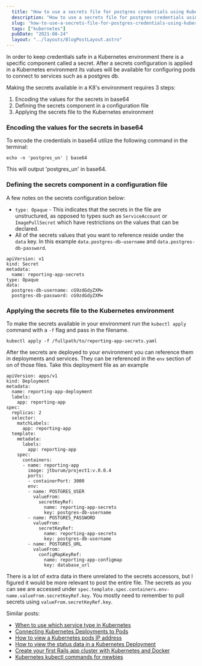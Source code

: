 ```yaml
---
  title: "How to use a secrets file for postgres credentials using Kubernetes"
  description: "How to use a secrets file for postgres credentials using Kubernetes"
  slug: 'how-to-use-a-secrets-file-for-postgres-credentials-using-kubernetes'
  tags: ["kubernetes"]
  pubDate: "2021-08-24"
  layout: "../layouts/BlogPostLayout.astro"
---
```


In order to keep credentials safe in a Kubernetes environment there is a specific component called a secret. After a secrets configuration is applied in a Kubernetes environment its values will be available for configuring pods to connect to services such as a postgres db.

Making the secrets available in a K8's environment requires 3 steps:
1) Encoding the values for the secrets in base64
2) Defining the secrets component in a configuration file
3) Applying the secrets file to the Kubernetes environment

<h3>Encoding the values for the secrets in base64</h3>
To encode the credentials in base64 utilize the following command in the terminal:

```
echo -n 'postgres_un' | base64
```

This will output 'postgres_un' in base64.

<h3>Defining the secrets component in a configuration file</h3>

A few notes on the secrets configuration below:
- `type: Opaque` - This indicates that the secrets in the file are unstructured, as opposed to types such as `ServiceAccount` or `ImagePullSecret` which have restrictions on the values that can be declared.
- All of the secrets values that you want to reference reside under the `data` key. In this example `data.postgres-db-username` and `data.postgres-db-password`.

```
apiVersion: v1
kind: Secret
metadata:
  name: reporting-app-secrets
type: Opaque
data:
  postgres-db-username: cG9zdGdyZXM=
  postgres-db-password: cG9zdGdyZXM=
```

<h3>Applying the secrets file to the Kubernetes environment</h3>

To make the secrets available in your environment run the `kubectl apply` command with a `-f` flag and pass in the filename.
```
kubectl apply -f /fullpath/to/reporting-app-secrets.yaml
```

After the secrets are deployed to your environment you can reference them in deployments and services. They can be referenced in the `env` section of on of those files. Take this deployment file as an example

```
apiVersion: apps/v1
kind: Deployment
metadata:
  name: reporting-app-deployment
  labels:
    app: reporting-app
spec:
  replicas: 2
  selector:
    matchLabels:
      app: reporting-app
  template:
    metadata:
      labels:
        app: reporting-app
    spec:
      containers:
      - name: reporting-app
        image: jtburum/project1:v.0.0.4
        ports:
        - containerPort: 3000
        env:
        - name: POSTGRES_USER
          valueFrom:
            secretKeyRef:
              name: reporting-app-secrets
              key: postgres-db-username
        - name: POSTGRES_PASSWORD
          valueFrom:
            secretKeyRef:
              name: reporting-app-secrets
              key: postgres-db-username
        - name: POSTGRES_URL
          valueFrom:
            configMapKeyRef:
              name: reporting-app-configmap
              key: database_url
```

There is a lot of extra data in there unrelated to the secrets accessors, but I figured it would be more relevant to post the entire file. The secrets as you can see are accessed under `spec.template.spec.containers.env-name.valueFrom.secretKeyRef.key`. You mostly need to remember to pull secrets using `valueFrom.secretKeyRef.key`.

Similar posts:
- [When to use which service type in Kubernetes](https://tinytechtuts.com/2021-when-to-use-kubernetes-service-types-configip-loadbalancer-nodeport)
- [Connecting Kubernetes Deployments to Pods](https://tinytechtuts.com/2021-connecting-pods-to-deployments-kubernetes)
- [How to view a Kubernetes pods IP address](https://tinytechtuts.com/2021-how-to-view-kubernetes-pod-ip-address)
- [How to view the status data in a Kubernetes Deployment](https://tinytechtuts.com/2021-how-to-view-the-status-data-of-a-kubernetes-deployment)
- [Create your first Rails app cluster with Kubernetes and Docker](https://tinytechtuts.com/2021-create-your-first-kubernetes-rails-app-pt1)
- [Kubernetes kubectl commands for newbies](https://tinytechtuts.com/2021-kubernetes-kubectl-commands-for-newbies)